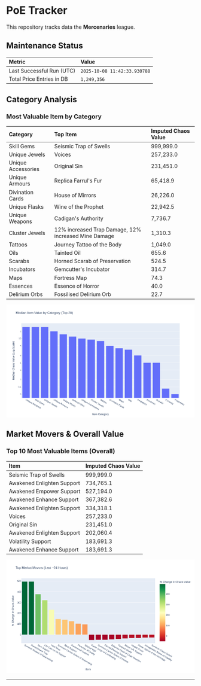 # PoE Tracker

This repository tracks data the **Mercenaries** league.

## Maintenance Status

<!-- START_MAINTENANCE -->
| Metric | Value |
|:---|:---|
| Last Successful Run (UTC) | `2025-10-08 11:42:33.930788` |
| Total Price Entries in DB | `1,249,356` |

<!-- END_MAINTENANCE -->

## Category Analysis

<!-- START_CATEGORY_ANALYSIS -->
### Most Valuable Item by Category
| Category | Top Item | Imputed Chaos Value |
| :--- | :--- | :--- |
| Skill Gems | Seismic Trap of Swells | 999,999.0 |
| Unique Jewels | Voices | 257,233.0 |
| Unique Accessories | Original Sin | 231,451.0 |
| Unique Armours | Replica Farrul's Fur | 65,418.9 |
| Divination Cards | House of Mirrors | 26,226.0 |
| Unique Flasks | Wine of the Prophet | 22,942.5 |
| Unique Weapons | Cadigan's Authority | 7,736.7 |
| Cluster Jewels | 12% increased Trap Damage, 12% increased Mine Damage | 1,310.3 |
| Tattoos | Journey Tattoo of the Body | 1,049.0 |
| Oils | Tainted Oil | 655.6 |
| Scarabs | Horned Scarab of Preservation | 524.5 |
| Incubators | Gemcutter's Incubator | 314.7 |
| Maps | Fortress Map | 74.3 |
| Essences | Essence of Horror | 40.0 |
| Delirium Orbs | Fossilised Delirium Orb | 22.7 |


![Category Analysis Chart](charts/category_analysis.png)
<!-- END_CATEGORY_ANALYSIS -->

## Market Movers & Overall Value

<!-- START_ANALYSIS -->
### Top 10 Most Valuable Items (Overall)
| Item | Imputed Chaos Value |
| :--- | :--- |
| Seismic Trap of Swells | 999,999.0 |
| Awakened Enlighten Support | 734,765.1 |
| Awakened Empower Support | 527,194.0 |
| Awakened Enhance Support | 367,382.6 |
| Awakened Enlighten Support | 334,318.1 |
| Voices | 257,233.0 |
| Original Sin | 231,451.0 |
| Awakened Enlighten Support | 202,060.4 |
| Volatility Support | 183,691.3 |
| Awakened Enhance Support | 183,691.3 |


![Market Movers Chart](charts/market_movers.png)
<!-- END_ANALYSIS -->

---
